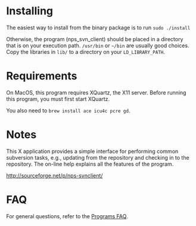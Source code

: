 Installing
==========

The easiest way to install from the binary package is to run `sudo ./install`

Otherwise, the program (nps_svn_client) should be placed in a directory that is on your execution path.  `/usr/bin` or `~/bin` are usually good choices.  Copy the libraries in `lib/` to a directory on your `LD_LIBRARY_PATH`.


Requirements
============

On MacOS, this program requires XQuartz, the X11 server.  Before running this program, you must first start XQuartz.

You also need to `brew install ace icu4c pcre gd`.


Notes
=====

This X application provides a simple interface for performing common subversion tasks, e.g., updating from the repository and checking in to the repository.  The on-line help explains all the features of the program.

http://sourceforge.net/p/nps-svnclient/


FAQ
===

For general questions, refer to the [Programs FAQ](../README.md).
